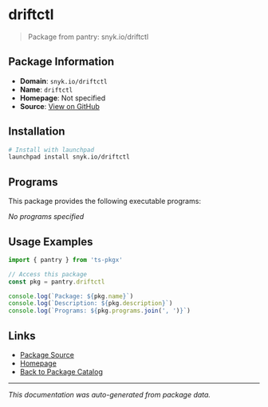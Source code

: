# driftctl

> Package from pantry: snyk.io/driftctl

## Package Information

- **Domain**: `snyk.io/driftctl`
- **Name**: `driftctl`
- **Homepage**: Not specified
- **Source**: [View on GitHub](https://github.com/pkgxdev/pantry/tree/main/projects/snyk.io/driftctl/package.yml)

## Installation

```bash
# Install with launchpad
launchpad install snyk.io/driftctl
```

## Programs

This package provides the following executable programs:

*No programs specified*

## Usage Examples

```typescript
import { pantry } from 'ts-pkgx'

// Access this package
const pkg = pantry.driftctl

console.log(`Package: ${pkg.name}`)
console.log(`Description: ${pkg.description}`)
console.log(`Programs: ${pkg.programs.join(', ')}`)
```

## Links

- [Package Source](https://github.com/pkgxdev/pantry/tree/main/projects/snyk.io/driftctl/package.yml)
- [Homepage](#)
- [Back to Package Catalog](../../../package-catalog.md)

---

*This documentation was auto-generated from package data.*
